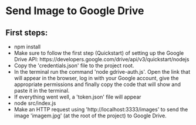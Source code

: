 <h1>Send Image to Google Drive</h1>
<h2>First steps:</h2>
<ul>
    <li>npm install</li>
    <li>Make sure to follow the first step (Quickstart) of setting up the Google Drive API: https://developers.google.com/drive/api/v3/quickstart/nodejs</li>
    <li>Copy the 'credentials.json' file to the project root.</li>
    <li>In the terminal run the command 'node gdrive-auth.js'. Open the link that will appear in the browser, log in with your Google account, give the appropriate permissions and finally copy the code that will show and paste it in the terminal.</li>
    <li>If everything went well, a 'token.json' file will appear</li>
    <li>node src/index.js</li>
    <li>Make an HTTP request using 'http://localhost:3333/images' to send the image 'imagem.jpg' (at the root of the project) to Google Drive.</li>
</ul>